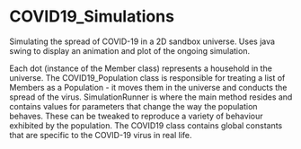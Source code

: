 # COVID19_Simulations
Simulating the spread of COVID-19 in a 2D sandbox universe.
Uses java swing to display an animation and plot of the ongoing simulation.

Each dot (instance of the Member class) represents a household in the universe.
The COVID19_Population class is responsible for treating a list of Members as a Population - it moves them in the universe and conducts the spread of the virus.
SimulationRunner is where the main method resides and contains values for parameters that change the way the population behaves. These can be tweaked to reproduce a variety of behaviour exhibited by the population.
The COVID19 class contains global constants that are specific to the COVID-19 virus in real life.
